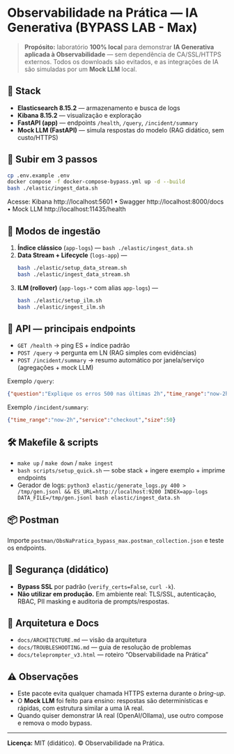 # Observabilidade na Prática — IA Generativa (BYPASS LAB - Max)

> **Propósito:** laboratório **100% local** para demonstrar **IA Generativa aplicada à Observabilidade** — sem dependência de CA/SSL/HTTPS externos.
> Todos os downloads são evitados, e as integrações de IA são simuladas por um **Mock LLM** local.

## 🔧 Stack
- **Elasticsearch 8.15.2** — armazenamento e busca de logs
- **Kibana 8.15.2** — visualização e exploração
- **FastAPI (app)** — endpoints `/health`, `/query`, `/incident/summary`
- **Mock LLM (FastAPI)** — simula respostas do modelo (RAG didático, sem custo/HTTPS)

## 🚀 Subir em 3 passos
```bash
cp .env.example .env
docker compose -f docker-compose-bypass.yml up -d --build
bash ./elastic/ingest_data.sh
```
Acesse: Kibana http://localhost:5601 • Swagger http://localhost:8000/docs • Mock LLM http://localhost:11435/health

## 🧪 Modos de ingestão
1. **Índice clássico** (`app-logs`) — `bash ./elastic/ingest_data.sh`
2. **Data Stream + Lifecycle** (`logs-app`) —
   ```bash
   bash ./elastic/setup_data_stream.sh
   bash ./elastic/ingest_data_stream.sh
   ```
3. **ILM (rollover)** (`app-logs-*` com alias `app-logs`) —
   ```bash
   bash ./elastic/setup_ilm.sh
   bash ./elastic/ingest_ilm.sh
   ```

## 🧠 API — principais endpoints
- `GET /health` → ping ES + índice padrão
- `POST /query` → pergunta em LN (RAG simples com evidências)
- `POST /incident/summary` → resumo automático por janela/serviço (agregações + mock LLM)

Exemplo `/query`:
```json
{"question":"Explique os erros 500 nas últimas 2h","time_range":"now-2h","size":30}
```
Exemplo `/incident/summary`:
```json
{"time_range":"now-2h","service":"checkout","size":50}
```

## 🛠️ Makefile & scripts
- `make up` / `make down` / `make ingest`
- `bash scripts/setup_quick.sh` — sobe stack + ingere exemplo + imprime endpoints
- Gerador de logs: `python3 elastic/generate_logs.py 400 > /tmp/gen.jsonl && ES_URL=http://localhost:9200 INDEX=app-logs DATA_FILE=/tmp/gen.jsonl bash elastic/ingest_data.sh`

## 📦 Postman
Importe `postman/ObsNaPratica_bypass_max.postman_collection.json` e teste os endpoints.

## 🔐 Segurança (didático)
- **Bypass SSL** por padrão (`verify_certs=False`, `curl -k`).  
- **Não utilizar em produção.** Em ambiente real: TLS/SSL, autenticação, RBAC, PII masking e auditoria de prompts/respostas.

## 🧭 Arquitetura e Docs
- `docs/ARCHITECTURE.md` — visão da arquitetura
- `docs/TROUBLESHOOTING.md` — guia de resolução de problemas
- `docs/teleprompter_v3.html` — roteiro “Observabilidade na Prática”

## ⚠️ Observações
- Este pacote evita qualquer chamada HTTPS externa durante o *bring-up*.
- O **Mock LLM** foi feito para ensino: respostas são determinísticas e rápidas, com estrutura similar a uma IA real.
- Quando quiser demonstrar IA real (OpenAI/Ollama), use outro compose e remova o modo bypass.

---
**Licença:** MIT (didático). © Observabilidade na Prática.
